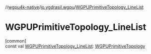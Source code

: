 //[wgpu4k-native](../../index.md)/[io.ygdrasil.wgpu](index.md)/[WGPUPrimitiveTopology_LineList](-w-g-p-u-primitive-topology_-line-list.md)

# WGPUPrimitiveTopology_LineList

[common]\
const val [WGPUPrimitiveTopology_LineList](-w-g-p-u-primitive-topology_-line-list.md): [WGPUPrimitiveTopology](-w-g-p-u-primitive-topology/index.md)